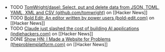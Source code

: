 - TODO [TomWright/dasel: Select, put and delete data from JSON, TOML, YAML, XML and CSV (github.com/tomwright)](https://news.ycombinator.com/item?id=41282495) on [[Hacker News]]
- TODO [Bold Edit: An editor written by power users (bold-edit.com)](https://news.ycombinator.com/item?id=41283367) on [[Hacker News]]
- TODO [Claude just slashed the cost of building AI applications (indiehackers.com)](https://news.ycombinator.com/item?id=41284639) on [[Hacker News]]
- DONE [Show HN: I Made a Website for Problems (theproblemplatform.com)](https://news.ycombinator.com/item?id=41283497) on [[Hacker News]]
